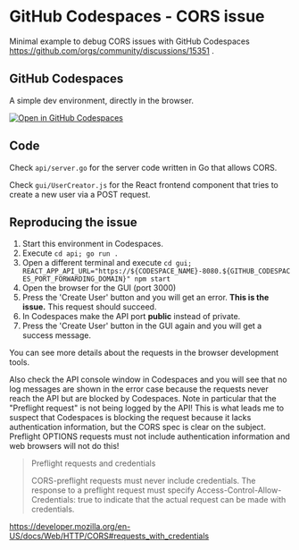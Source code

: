 # GitHub Codespaces - CORS issue

Minimal example to debug CORS issues with GitHub Codespaces
https://github.com/orgs/community/discussions/15351 .


## GitHub Codespaces

A simple dev environment, directly in the browser.

[![Open in GitHub Codespaces](https://github.com/codespaces/badge.svg)](https://github.com/codespaces/new?hide_repo_select=true&ref=main&repo=564811971&machine=basicLinux32gb)


## Code

Check `api/server.go` for the server code written in Go that allows CORS.

Check `gui/UserCreator.js` for the React frontend component that tries to 
create a new user via a POST request.

## Reproducing the issue

1. Start this environment in Codespaces.
2. Execute `cd api; go run .`
3. Open a different terminal and execute `cd gui; REACT_APP_API_URL="https://${CODESPACE_NAME}-8080.${GITHUB_CODESPACES_PORT_FORWARDING_DOMAIN}" npm start`
4. Open the browser for the GUI (port 3000)
3. Press the 'Create User' button and you will get an error. **This is the issue.** This request should succeed.
4. In Codespaces make the API port **public** instead of private.
6. Press the 'Create User' button in the GUI again and you will get a success
   message.

You can see more details about the requests in the browser development tools.

Also check the API console window in Codespaces and you will see that no log
messages are shown in the error case because the requests never reach the API
but are blocked by Codespaces. Note in particular that the "Preflight request" 
is not being logged by the API! This is what leads me to suspect that Codespaces 
is blocking the request because it lacks authentication information, but the 
CORS spec is clear on the subject. Preflight OPTIONS requests must not 
include authentication information and web browsers will not do this!

> Preflight requests and credentials
> 
> CORS-preflight requests must never include credentials. The response to a 
> preflight request must specify Access-Control-Allow-Credentials: true to 
> indicate that the actual request can be made with credentials.

https://developer.mozilla.org/en-US/docs/Web/HTTP/CORS#requests_with_credentials
